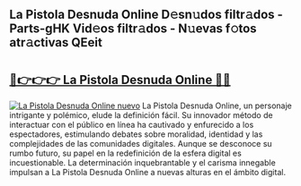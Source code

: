 ## La Pistola Desnuda Online D𝚎sn𝚞dos filtr𝚊dos - Parts-gHK Vid𝚎os filtr𝚊dos - N𝚞evas f𝚘tos atr𝚊ctivas QEeit

# <h2><a href="http://mb0hbim.tromn.icu/?c=La+Pistola+Desnuda+Online">🔗👉👉👉 La Pistola Desnuda Online 🔗🔗</a></h2>

[![La Pistola Desnuda Online nuevo](https://i.imgur.com/pEAQMta.gif)](http://mb0hbim.tromn.icu/?c=La+Pistola+Desnuda+Online)
La Pistola Desnuda Online, un personaje intrigante y polémico, elude la definición fácil. Su innovador método de interactuar con el público en línea ha cautivado y enfurecido a los espectadores, estimulando debates sobre moralidad, identidad y las complejidades de las comunidades digitales. Aunque se desconoce su rumbo futuro, su papel en la redefinición de la esfera digital es incuestionable. La determinación inquebrantable y el carisma innegable impulsan a La Pistola Desnuda Online a nuevas alturas en el ámbito digital.
